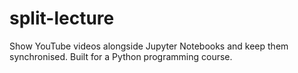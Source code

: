 # split-lecture
Show YouTube videos alongside Jupyter Notebooks and keep them synchronised. Built for a Python programming course.
